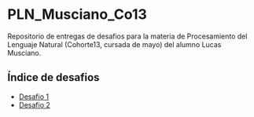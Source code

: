 # PLN_Musciano_Co13
 Repositorio de entregas de desafios para la materia de Procesamiento del Lenguaje Natural (Cohorte13, cursada de mayo) del alumno Lucas Musciano.

 ## Índice de desafios
 - [Desafio 1](desafios/Desafio_1.ipynb)
 - [Desafio 2](desafios/Desafio_2.ipynb)
